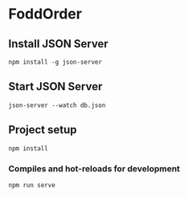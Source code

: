 # FoddOrder

## Install JSON Server

```
npm install -g json-server
```

## Start JSON Server

```
json-server --watch db.json
```

## Project setup
```
npm install
```

### Compiles and hot-reloads for development
```
npm run serve
```

